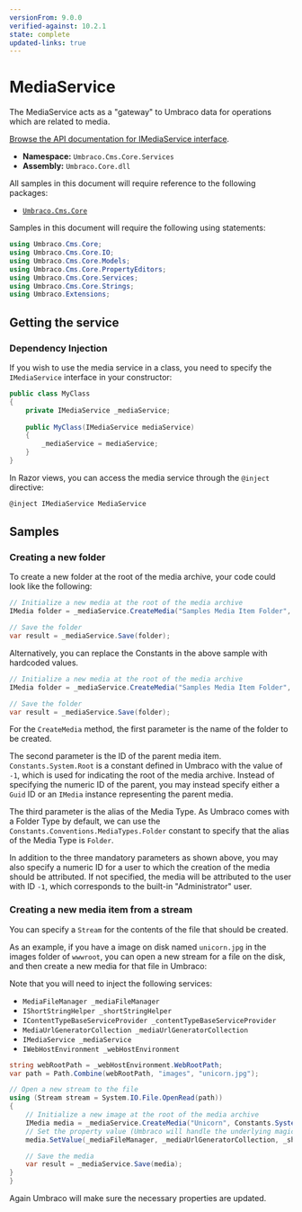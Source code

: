 ```yaml
---
versionFrom: 9.0.0
verified-against: 10.2.1
state: complete
updated-links: true
---
```


# MediaService

The MediaService acts as a "gateway" to Umbraco data for operations which are related to media.

[Browse the API documentation for IMediaService interface](https://apidocs.umbraco.com/v9/csharp/api/Umbraco.Cms.Core.Services.IMediaService.html).

 * **Namespace:** `Umbraco.Cms.Core.Services` 
 * **Assembly:** `Umbraco.Core.dll`

 All samples in this document will require reference to the following packages:

* [`Umbraco.Cms.Core`](https://www.nuget.org/packages/Umbraco.Cms.Core/)

Samples in this document will require the following using statements:

```csharp
using Umbraco.Cms.Core;
using Umbraco.Cms.Core.IO;
using Umbraco.Cms.Core.Models;
using Umbraco.Cms.Core.PropertyEditors;
using Umbraco.Cms.Core.Services;
using Umbraco.Cms.Core.Strings;
using Umbraco.Extensions;
```

## Getting the service

### Dependency Injection

If you wish to use the media service in a class, you need to specify the `IMediaService` interface in your constructor:

```csharp
public class MyClass
{
    private IMediaService _mediaService;
    
    public MyClass(IMediaService mediaService)
    {
        _mediaService = mediaService;
    }
}
```

In Razor views, you can access the media service through the `@inject` directive:

```csharp
@inject IMediaService MediaService
```

## Samples

### Creating a new folder

To create a new folder at the root of the media archive, your code could look like the following:

```csharp
// Initialize a new media at the root of the media archive
IMedia folder = _mediaService.CreateMedia("Samples Media Item Folder", Constants.System.Root, Constants.Conventions.MediaTypes.Folder);

// Save the folder
var result = _mediaService.Save(folder);
```

Alternatively, you can replace the Constants in the above sample with hardcoded values.

```csharp
// Initialize a new media at the root of the media archive
IMedia folder = _mediaService.CreateMedia("Samples Media Item Folder", -1, "Folder");

// Save the folder
var result = _mediaService.Save(folder);
```

For the `CreateMedia` method, the first parameter is the name of the folder to be created.

The second parameter is the ID of the parent media item. `Constants.System.Root` is a constant defined in Umbraco with the value of `-1`, which is used for indicating the root of the media archive. Instead of specifying the numeric ID of the parent, you may instead specify either a `Guid` ID or an `IMedia` instance representing the parent media.

The third parameter is the alias of the Media Type. As Umbraco comes with a Folder Type by default, we can use the `Constants.Conventions.MediaTypes.Folder` constant to specify that the alias of the Media Type is `Folder`.

In addition to the three mandatory parameters as shown above, you may also specify a numeric ID for a user to which the creation of the media should be attributed. If not specified, the media will be attributed to the user with ID `-1`, which corresponds to the built-in "Administrator" user.


### Creating a new media item from a stream

You can specify a `Stream` for the contents of the file that should be created.

As an example, if you have a image on disk named `unicorn.jpg` in the images folder of `wwwroot`, you can open a new stream for a file on the disk, and then create a new media for that file in Umbraco:

Note that you will need to inject the following services:
- `MediaFileManager _mediaFileManager`
- `IShortStringHelper _shortStringHelper`
- `IContentTypeBaseServiceProvider _contentTypeBaseServiceProvider`
- `MediaUrlGeneratorCollection _mediaUrlGeneratorCollection`
- `IMediaService _mediaService`
- `IWebHostEnvironment _webHostEnvironment`

```csharp
string webRootPath = _webHostEnvironment.WebRootPath;
var path = Path.Combine(webRootPath, "images", "unicorn.jpg");

// Open a new stream to the file
using (Stream stream = System.IO.File.OpenRead(path))
{
    // Initialize a new image at the root of the media archive
    IMedia media = _mediaService.CreateMedia("Unicorn", Constants.System.Root, Constants.Conventions.MediaTypes.Image);
    // Set the property value (Umbraco will handle the underlying magic)
    media.SetValue(_mediaFileManager, _mediaUrlGeneratorCollection, _shortStringHelper, _contentTypeBaseServiceProvider, Constants.Conventions.Media.File, "unicorn.jpg", stream);

    // Save the media
    var result = _mediaService.Save(media);
}
}
```

Again Umbraco will make sure the necessary properties are updated.
